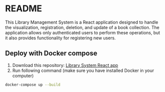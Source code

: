# README

This Library Management System is a React application designed to handle the visualization, registration, deletion, and update of a book collection. The application allows only authenticated users to perform these operations, but it also provides functionality for registering new users.

## Deploy with Docker compose

1. Download this repository: [Library System React app](https://github.com/luisSilvaEs/library-management-system)
2. Run following command (make sure you have installed Docker in your computer)

```bash
docker-compose up --build
```
